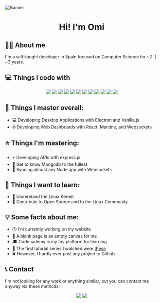 ![Banner](https://media.discordapp.net/attachments/1064596920133230642/1064650803404611584/banner3.png)

<h1 align="center">Hi! I'm Omi</h1>

## 🙍‍♂️ About me
I'm a self-taught developer in Spain focused on Computer Science for ~2 || ~3 years.

## 💻 Things I code with 
<p align="center">
    <img src="https://img.shields.io/badge/HTML5-E34F26?style=for-the-badge&logo=html5&logoColor=white">
    <img src="https://img.shields.io/badge/CSS3-1572B6?style=for-the-badge&logo=css3&logoColor=white">
    <img src="https://img.shields.io/badge/Sass-CC6699?style=for-the-badge&logo=sass&logoColor=white">
    <img src="https://img.shields.io/badge/JavaScript-323330?style=for-the-badge&logo=javascript&logoColor=F7DF1E">
    <img src="https://img.shields.io/badge/Python-FFD43B?style=for-the-badge&logo=python&logoColor=blue">
    <img src="https://img.shields.io/badge/Electron-2B2E3A?style=for-the-badge&logo=electron&logoColor=9FEAF9">
    <img src="https://img.shields.io/badge/Express.js-000000?style=for-the-badge&logo=express&logoColor=white">
    <img src="https://img.shields.io/badge/Node.js-339933?style=for-the-badge&logo=nodedotjs&logoColor=white">
    <img src="https://img.shields.io/badge/React-20232A?style=for-the-badge&logo=react&logoColor=61DAFB">
    <img src="https://img.shields.io/badge/MongoDB-4EA94B?style=for-the-badge&logo=mongodb&logoColor=white">
    <img src="https://img.shields.io/badge/manjaro-35BF5C?style=for-the-badge&logo=manjaro&logoColor=white">
    <img src="https://media.discordapp.net/attachments/1064596920133230642/1064664655492030504/Mesa_de_trabajo_1.png">
</p>
  
## 🌟 Things I master overall:
- 💻 Developing Desktop Applications with Electron and Vanilla.js
- 🌐 Developing Web Dashboards with React, Mantine, and Websockets

## ⭐ Things I'm mastering:
- ⚡️ Developing APIs with express.js
- 🍃 Get to know Mongodb to the fullest
- 🔌 Syncing almost any Node app with Websockets

##  💖 Things I want to learn:
- 🐧 Understand the Linux Kernel
- 🤝 Contribute to Open Source and to the Linux Community

## 💡 Some facts about me:
- 🕓 I'm currently working on my website
- 🎨 A blank page is an empty canvas for me
- 🎓 Codecademy is my fav platform for learning
- 💊 The first tutorial series I watched were [these](https://www.youtube.com/playlist?list=PLU8oAlHdN5BlvPxziopYZRd55pdqFwkeS)
- ❌ However, I hardly ever post any project to Github

## 📞 Contact
I'm not looking for any work or anything similar, but you can contact me anyway via these methods:

<p align="center"><a href="https://discord.com/invite/ZAeKEjXBWT" target="_blank"><img src="https://img.shields.io/badge/Discord-5865F2?style=for-the-badge&logo=discord&logoColor=white"></a> <a href="mailto:alvarogm273@gmail.com" target="_blank"><img src="https://img.shields.io/badge/Gmail-D14836?style=for-the-badge&logo=gmail&logoColor=white"></a></p>